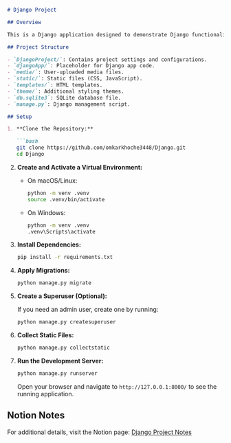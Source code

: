 ```markdown
# Django Project

## Overview

This is a Django application designed to demonstrate Django functionality and basic project structure.

## Project Structure

- `DjangoProject/`: Contains project settings and configurations.
- `djangoApp/`: Placeholder for Django app code.
- `media/`: User-uploaded media files.
- `static/`: Static files (CSS, JavaScript).
- `templates/`: HTML templates.
- `theme/`: Additional styling themes.
- `db.sqlite3`: SQLite database file.
- `manage.py`: Django management script.

## Setup

1. **Clone the Repository:**

   ```bash
   git clone https://github.com/omkarkhoche3448/Django.git
   cd Django
   ```

2. **Create and Activate a Virtual Environment:**

   - On macOS/Linux:

     ```bash
     python -m venv .venv
     source .venv/bin/activate
     ```

   - On Windows:

     ```bash
     python -m venv .venv
     .venv\Scripts\activate
     ```

3. **Install Dependencies:**

   ```bash
   pip install -r requirements.txt
   ```

4. **Apply Migrations:**

   ```bash
   python manage.py migrate
   ```

5. **Create a Superuser (Optional):**

   If you need an admin user, create one by running:

   ```bash
   python manage.py createsuperuser
   ```

6. **Collect Static Files:**

   ```bash
   python manage.py collectstatic
   ```

7. **Run the Development Server:**

   ```bash
   python manage.py runserver
   ```

   Open your browser and navigate to `http://127.0.0.1:8000/` to see the running application.

## Notion Notes

For additional details, visit the Notion page: [Django Project Notes](https://www.notion.so/Django-f006a1f86a944887ad4bd758b2c10fe8)
```

